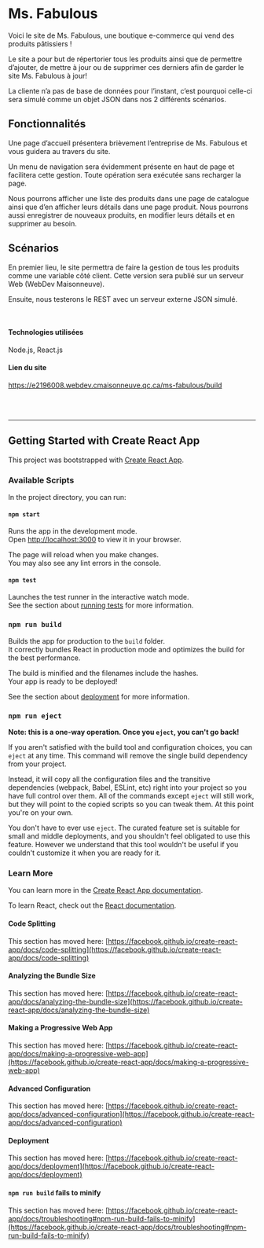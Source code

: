 # Ms. Fabulous 

Voici le site de Ms. Fabulous, une boutique e-commerce qui vend des produits pâtissiers ! 

Le site a pour but de répertorier tous les produits ainsi que de permettre d’ajouter, de mettre à jour ou de supprimer ces derniers afin de garder le site Ms. Fabulous à jour! 

La cliente n’a pas de base de données pour l’instant, c’est pourquoi celle-ci sera simulé comme un objet JSON dans nos 2 différents scénarios. 

## Fonctionnalités 

Une page d’accueil présentera brièvement l’entreprise de Ms. Fabulous et vous guidera au travers du site. 

Un menu de navigation sera évidemment présente en haut de page et facilitera cette gestion. Toute opération sera exécutée sans recharger la page. 

Nous pourrons afficher une liste des produits dans une page de catalogue ainsi que d’en afficher leurs détails dans une page produit. Nous pourrons aussi enregistrer de nouveaux produits, en modifier leurs détails et en supprimer au besoin. 

## Scénarios 

En premier lieu, le site permettra de faire la gestion de tous les produits comme une variable côté client. Cette version sera publié sur un serveur Web (WebDev Maisonneuve). 

Ensuite, nous testerons le REST avec un serveur externe JSON simulé. 

<br>

#### Technologies utilisées 

Node.js, React.js

#### Lien du site 

https://e2196008.webdev.cmaisonneuve.qc.ca/ms-fabulous/build


<br><br><hr>

## Getting Started with Create React App

This project was bootstrapped with [Create React App](https://github.com/facebook/create-react-app).

### Available Scripts

In the project directory, you can run:

#### `npm start`

Runs the app in the development mode.\
Open [http://localhost:3000](http://localhost:3000) to view it in your browser.

The page will reload when you make changes.\
You may also see any lint errors in the console.

#### `npm test`

Launches the test runner in the interactive watch mode.\
See the section about [running tests](https://facebook.github.io/create-react-app/docs/running-tests) for more information.

### `npm run build`

Builds the app for production to the `build` folder.\
It correctly bundles React in production mode and optimizes the build for the best performance.

The build is minified and the filenames include the hashes.\
Your app is ready to be deployed!

See the section about [deployment](https://facebook.github.io/create-react-app/docs/deployment) for more information.

### `npm run eject`

**Note: this is a one-way operation. Once you `eject`, you can't go back!**

If you aren't satisfied with the build tool and configuration choices, you can `eject` at any time. This command will remove the single build dependency from your project.

Instead, it will copy all the configuration files and the transitive dependencies (webpack, Babel, ESLint, etc) right into your project so you have full control over them. All of the commands except `eject` will still work, but they will point to the copied scripts so you can tweak them. At this point you're on your own.

You don't have to ever use `eject`. The curated feature set is suitable for small and middle deployments, and you shouldn't feel obligated to use this feature. However we understand that this tool wouldn't be useful if you couldn't customize it when you are ready for it.

### Learn More

You can learn more in the [Create React App documentation](https://facebook.github.io/create-react-app/docs/getting-started).

To learn React, check out the [React documentation](https://reactjs.org/).

#### Code Splitting

This section has moved here: [https://facebook.github.io/create-react-app/docs/code-splitting](https://facebook.github.io/create-react-app/docs/code-splitting)

#### Analyzing the Bundle Size

This section has moved here: [https://facebook.github.io/create-react-app/docs/analyzing-the-bundle-size](https://facebook.github.io/create-react-app/docs/analyzing-the-bundle-size)

#### Making a Progressive Web App

This section has moved here: [https://facebook.github.io/create-react-app/docs/making-a-progressive-web-app](https://facebook.github.io/create-react-app/docs/making-a-progressive-web-app)

#### Advanced Configuration

This section has moved here: [https://facebook.github.io/create-react-app/docs/advanced-configuration](https://facebook.github.io/create-react-app/docs/advanced-configuration)

#### Deployment

This section has moved here: [https://facebook.github.io/create-react-app/docs/deployment](https://facebook.github.io/create-react-app/docs/deployment)

#### `npm run build` fails to minify

This section has moved here: [https://facebook.github.io/create-react-app/docs/troubleshooting#npm-run-build-fails-to-minify](https://facebook.github.io/create-react-app/docs/troubleshooting#npm-run-build-fails-to-minify)
